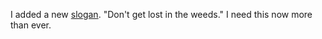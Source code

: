 I added a new <a href="https://github.com/scripting/utils/blob/master/daveutils.js#L706">slogan</a>. "Don't get lost in the weeds." I need this now more than ever. 
